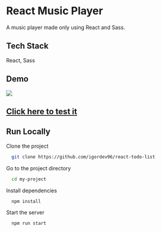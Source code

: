 # React Music Player

A music player made only using React and Sass.

## Tech Stack

React, Sass


## Demo

<img src="https://github.com/igordev96/react-music-player/blob/master/waves.gif">

<br>

<h2><a href="https://reacts-music-player.netlify.app/" target="_blank">Click here to test it</a></h2>

## Run Locally

Clone the project

```bash
  git clone https://github.com/igordev96/react-todo-list
```

Go to the project directory

```bash
  cd my-project
```

Install dependencies

```bash
  npm install
```

Start the server

```bash
  npm run start
```
